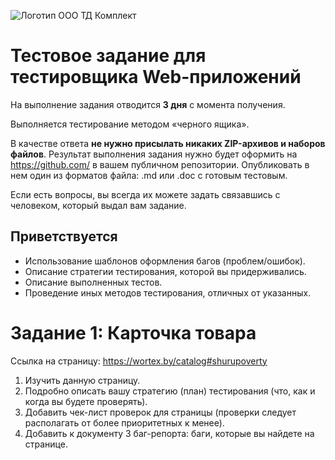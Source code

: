 ![Логотип ООО ТД Комплект](https://tools.by/themes/tetoo/tdk_logo_h100.jpg)

# Тестовое задание для тестировщика Web-приложений

На выполнение задания отводится **3 дня** с момента получения.

Выполняется тестирование методом «черного ящика».

В качестве ответа **не нужно присылать никаких ZIP-архивов и наборов файлов**.
Результат выполнения задания нужно будет оформить на https://github.com/ в вашем публичном репозитории.
Опубликовать в нем один из форматов файла: .md или .doc с готовым тестовым.

Если есть вопросы, вы всегда их можете задать связавшись с человеком, который выдал вам задание.

## Приветствуется
- Использование шаблонов оформления багов (проблем/ошибок).
- Описание стратегии тестирования, которой вы придерживались.
- Описание выполненных тестов.
- Проведение иных методов тестирования, отличных от указанных.

# Задание 1: Карточка товара

Ссылка на страницу: https://wortex.by/catalog#shurupoverty

1. Изучить данную страницу.
2. Подробно описать вашу стратегию (план) тестирования (что, как и когда вы будете проверять).
3. Добавить чек-лист проверок для страницы (проверки следует располагать от более приоритетных к менее).
4. Добавить к документу 3 баг-репорта: баги, которые вы найдете на странице.

